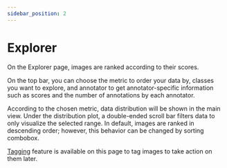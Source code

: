 ```yaml
---
sidebar_position: 2
---
```


# Explorer
On the Explorer page, images are ranked according to their scores.  

On the top bar, you can choose the metric to order 
your data by, classes you want to explore, and annotator to get annotator-specific information such as scores and 
the number of annotations by each annotator.

According to the chosen metric, data distribution will be shown in the main view. Under the distribution plot, 
a double-ended scroll bar filters data to only visualize the selected range. In default, images are ranked in 
descending order; however, this behavior can be changed by sorting combobox. 

[Tagging](../../tags.md) feature is available on this page to tag images to take action on them later.